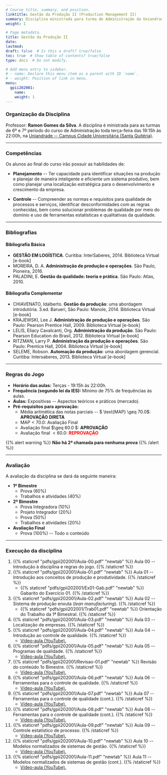 ```yaml
---
# Course title, summary, and position.
linktitle: Gestão da Produção II (Production Management II)
summary: Disciplina ministrada para turma de Administração da Uniandrade no 1º semestre de 2020.
weight: 1

# Page metadata.
title: Gestão da Produção II
date: 
lastmod: 
draft: false  # Is this a draft? true/false
toc: true  # Show table of contents? true/false
type: docs  # Do not modify.

# Add menu entry to sidebar.
# - name: Declare this menu item as a parent with ID `name`.
# - weight: Position of link in menu.
menu:
  gpii202001:
    name: 
    weight: 1
---
```


### Organização da Disciplina

Professor: **Ramon Gomes da Silva**. A disciplina é ministrada para as turmas de 6º e 7º período do curso de Administração toda terça-feira das 19:15h às 22:00h, na [Uniandrade -- Campus Cidade Universitária (Santa Quitéria)](https://www.uniandrade.br/).

---

### Competências

Os alunos ao final do curso irão possuir as habilidades de:

* **Planejamento** -- Ter capacidade para identificar situações na produção e planejar de maneira inteligente e eficiente um sistema produtivo, bem como planejar uma localização estratégica para o desenvolvimento e crescimento da empresa.

* **Controle** -- Compreender as normas e requisitos para qualidade de processos e serviços, identificar desconformidades com as regras conhecidas, bem como solucionar problemas de qualidade por meio do domínio e uso de ferramentas estatísticas e qualitativas da qualidade.

---

### Bibliografias

#### Bibliografia Básica

* **GESTÃO EM LOGÍSTICA**. Curitiba: InterSaberes, 2014. Biblioteca Virtual [e-book]
* MOREIRA, D. A. **Administração de produção e operações**. São Paulo, Pioneira, 2016.
* PALADINI, E. **Gestão da qualidade: teoria e prática**. São Paulo: Atlas, 2010.

#### Bibliografia Complementar

* CHIAVENATO, Idalberto. **Gestão da produção**: uma abordagem introdutória. 3.ed. Barueri, São Paulo: Manole, 2014. Biblioteca Virtual [e-book]
* KRAJEWSKI, Lee J. **Administração de produção e operações**. São Paulo: Pearson Prentice Hall, 2009. Biblioteca Virtual [e-book]
* LELIS, Eliacy Cavalcanti, Org. **Administração da produção**. São Paulo: Pearson Education do Brasil, 2012. Biblioteca Virtual [e-book]
* RITZMAN, Larry P. **Administração da produção e operações**. São Paulo: Prentice Hall, 2004. Biblioteca Virtual [e-book]
* SELEME, Robson. **Automação da produção**: uma abordagem gerencial. Curitiba: Intersaberes, 2013. Biblioteca Virtual [e-book]

---

### Regras do Jogo

* **Horário das aulas:** Terças - 19:15h às 22:00h.
* **Frequência (segundo lei da IES):** Mínimo de 75% de frequências às aulas.
* **Aulas:** Expositivas -- Aspectos teóricos e práticos (mercado).
* **Pré-requisitos para aprovação:**
	* Média aritmética das notas parciais -- $ \text{MAP} \geq 70.0$: **APROVAÇÃO DIRETA** 
	* $\text{MAP} < 70.0$: Avaliação Final
	* Avaliação final $\geq 60.0 $: **APROVAÇÃO**
	* Avaliação final $< 60.0$: <span style="color:red"> **REPROVAÇÃO** </span>

{{% alert warning %}}
**Não há 2ª chamada para nenhuma prova**
{{% /alert %}}

---

### Avaliação

A avaliação da disciplina se dará da seguinte maneira:

* **1º Bimestre**
	* Prova (60%)
	* Trabalhos e atividades (40%)
* **2º Bimestre**
	* Prova Integradora (10%)
	* Projeto Integrador (20%)
	* Prova (50%)
	* Trabalhos e atividades (20%)
* **Avaliação Final**
	* Prova (100%) -- Todo o conteúdo

---

### Execução da disciplina

1. {{% staticref "pdfs/gpii202001/Aula-00.pdf" "newtab" %}} Aula 00 -- Introdução à disciplina e regras do jogo. {{% /staticref %}}
2. {{% staticref "pdfs/gpii202001/Aula-01.pdf" "newtab" %}} Aula 01 -- Introdução aos conceitos de produção e produtividade. {{% /staticref %}}
	- {{% staticref "pdfs/gpii202001/Ex01-Gab.pdf" "newtab" %}} Gabarito do Exercício 01. {{% /staticref %}}
3. {{% staticref "pdfs/gpii202001/Aula-02.pdf" "newtab" %}} Aula 02 -- Sistema de produção enxuta (*lean manufacturing*). {{% /staticref %}}
	- {{% staticref "pdfs/gpii202001/Trab01.pdf" "newtab" %}} Orientação do Trabalho da 1ª Bimestral. {{% /staticref %}}
4. {{% staticref "pdfs/gpii202001/Aula-03.pdf" "newtab" %}} Aula 03 -- Localização de empresas. {{% /staticref %}}
5. {{% staticref "pdfs/gpii202001/Aula-04.pdf" "newtab" %}} Aula 04 -- Introdução ao controle de qualidade. {{% /staticref %}}
	- [Vídeo-aula (YouTube).](https://youtu.be/Pu0Hcfa8qwc)
6. {{% staticref "pdfs/gpii202001/Aula-05.pdf" "newtab" %}} Aula 05 -- Programas de qualidade. {{% /staticref %}}
	- [Vídeo-aula (YouTube).](https://youtu.be/h8P5dotouPE)
7. {{% staticref "pdfs/gpii202001/Revisao-01.pdf" "newtab" %}} Revisão do conteúdo 1o Bimestre. {{% /staticref %}}
	- [Vídeo-aula (YouTube).](https://youtu.be/qZyvlEAtiO4)
8. {{% staticref "pdfs/gpii202001/Aula-06.pdf" "newtab" %}} Aula 06 -- Ferramentas para o controle de qualidade. {{% /staticref %}}
	- [Vídeo-aula (YouTube).](https://youtu.be/0E3HQe-cqZs)
9. {{% staticref "pdfs/gpii202001/Aula-07.pdf" "newtab" %}} Aula 07 -- Ferramentas para o controle de qualidade (cont.). {{% /staticref %}}
	- [Vídeo-aula (YouTube).](https://youtu.be/8bTDUh0UTRk)
10. {{% staticref "pdfs/gpii202001/Aula-08.pdf" "newtab" %}} Aula 08 -- Ferramentas para o controle de qualidade (cont.). {{% /staticref %}}
	- [Vídeo-aula (YouTube).](https://youtu.be/SCAmn_1AbFI)
11. {{% staticref "pdfs/gpii202001/Aula-09.pdf" "newtab" %}} Aula 09 -- Controle estatístico de processo. {{% /staticref %}}
	- [Vídeo-aula (YouTube).](https://youtu.be/4vP-wpESn28)
12. {{% staticref "pdfs/gpii202001/Aula-10.pdf" "newtab" %}} Aula 10 -- Modelos normalizados de sistemas de gestão. {{% /staticref %}}
	- [Vídeo-aula (YouTube).](https://youtu.be/2iTZYxjFEYQ)
13. {{% staticref "pdfs/gpii202001/Aula-11.pdf" "newtab" %}} Aula 11 -- Modelos normalizados de sistemas de gestão (cont.). {{% /staticref %}}
	- [Vídeo-aula (YouTube).](https://youtu.be/BTyEvScz2m0)